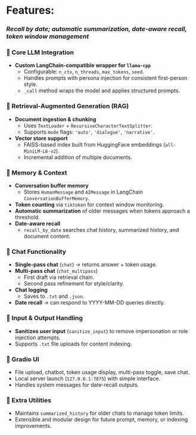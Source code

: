 # Features: 
### *Recall by date; automatic summarization, date-aware recall, token window management*

### 🔹 Core LLM Integration
- **Custom LangChain-compatible wrapper for `llama-cpp`**  
  - Configurable: `n_ctx`, `n_threads`, `max_tokens`, `seed`.  
  - Handles prompts with persona injection for consistent first-person style.  
  - `_call` method wraps the model and applies structured prompts.

### 🔹 Retrieval-Augmented Generation (RAG)
- **Document ingestion & chunking**  
  - Uses `TextLoader` + `RecursiveCharacterTextSplitter`.  
  - Supports `mode` flags: `'auto'`, `'dialogue'`, `'narrative'`.  
- **Vector store support**  
  - FAISS-based index built from HuggingFace embeddings (`all-MiniLM-L6-v2`).  
  - Incremental addition of multiple documents.

### 🔹 Memory & Context
- **Conversation buffer memory**  
  - Stores `HumanMessage` and `AIMessage` in LangChain `ConversationBufferMemory`.  
- **Token counting** via `tiktoken` for context window monitoring.  
- **Automatic summarization** of older messages when tokens approach a threshold.  
- **Date-aware recall**  
  - `recall_by_date` searches chat history, summarized history, and document content.

### 🔹 Chat Functionality
- **Single-pass chat** (`chat`) → returns answer + token usage.  
- **Multi-pass chat** (`chat_multipass`)  
  - First draft via retrieval chain.  
  - Second pass refinement for style/clarity.  
- **Chat logging**  
  - Saves to `.txt` and `.json`.  
- **Date recall** → can respond to YYYY-MM-DD queries directly.  

### 🔹 Input & Output Handling
- **Sanitizes user input** (`sanitize_input`) to remove impersonation or role injection attempts.  
- Supports `.txt` file uploads for content indexing.  

### 🔹 Gradio UI
- File upload, chatbot, token usage display, multi-pass toggle, save chat.  
- Local server launch (`127.0.0.1:7875`) with simple interface.  
- Handles system messages for date-recall outputs.  

### 🔹 Extra Utilities
- Maintains `summarized_history` for older chats to manage token limits.  
- Extensible and modular design for future prompt, memory, or indexing improvements.  
